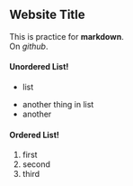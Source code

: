 ## Website Title
This is practice for **markdown**.  
On _github_.

#### Unordered List!
- list  
* another thing in list
* another

#### Ordered List!
1. first
2. second
3. third
